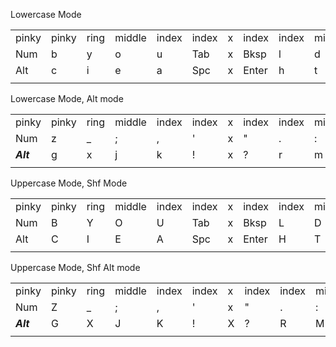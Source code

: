 
Lowercase Mode 

|  |  |  |  |  |  |   |  |  |  |  |  |  |
| ------ | ------ | ------ | ------ | ------ | ------ | --- | ------ | ------ | ------ | ------ | ------ | ------ |
| pinky | pinky | ring | middle | index | index | x  | index | index | middle | ring | pinky | pinky |
| Num | b | y | o | u | Tab |  x | Bksp | l | d | w | v | Ctr |
| Alt | c | i | e | a | Spc | x | Enter| h | t | s | n | Shf |
|  |  |  |  |  |  |   |  |  |  |  |  |  |

Lowercase Mode, Alt mode

|  |  |  |  |  |  |   |  |  |  |  |  |  |
| ------ | ------ | ------ | ------ | ------ | ------ | --- | ------ | ------ | ------ | ------ | ------ | ------ |
| pinky | pinky | ring | middle | index | index | x  | index | index | middle | ring | pinky | pinky |
| Num | z | _ | ; | , | ' |  x | " | . | : | / | q | Ctr |
| _**Alt**_ | g | x | j | k | ! | x | ? | r | m | f | p | Shf |
|  |  |  |  |  |  |   |  |  |  |  |  |  |


Uppercase Mode, Shf Mode 

|  |  |  |  |  |  |   |  |  |  |  |  |  |
| ------ | ------ | ------ | ------ | ------ | ------ | --- | ------ | ------ | ------ | ------ | ------ | ------ |
| pinky | pinky | ring | middle | index | index | x  | index | index | middle | ring | pinky | pinky |
| Num | B | Y | O | U | Tab |  x | Bksp | L | D | W | V | Ctr |
| Alt | C | I | E | A | Spc | x | Enter| H | T | S | N | _**Shf**_ |
|  |  |  |  |  |  |   |  |  |  |  |  |  |

Uppercase Mode, Shf Alt mode

|  |  |  |  |  |  |   |  |  |  |  |  |  |
| ------ | ------ | ------ | ------ | ------ | ------ | --- | ------ | ------ | ------ | ------ | ------ | ------ |
| pinky | pinky | ring | middle | index | index | x  | index | index | middle | ring | pinky | pinky |
| Num | Z | _ | ; | , | ' |  x | " | . | : | / | Q | Ctr |
| _**Alt**_ | G | X | J | K | ! | X | ? | R | M | F | P | _**Shf**_ |
|  |  |  |  |  |  |   |  |  |  |  |  |  |